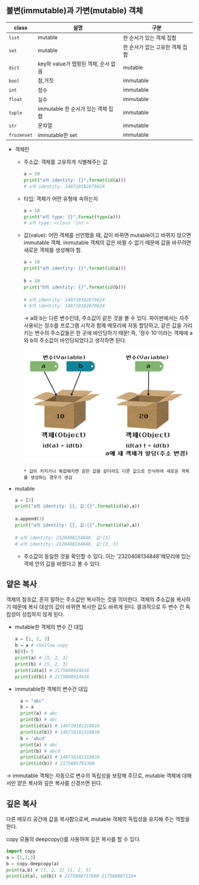 ## 불변(immutable)과 가변(mutable) 객체


class |	설명	|구분
------|---------|-----
`list`	|mutable| 한 순서가 있는 객체 집합	|mutable
`set`|	mutable| 한 순서가 없는 고유한 객체 집합	|mutable
`dict`	|key와 value가 맵핑된 객체, 순서 없음|	mutable
`bool`|	참,거짓	|immutable
`int`	|정수	|immutable
`float`|	실수	|immutable
`tuple`|	immutable 한 순서가 있는 객체 집합|	immutable
`str`	|문자열	|immutable
`frozenset`|	immutable한 set|	immutable

* 객체란
  * 주소값: 객체를 고유하게 식별해주는 값
    ```python
    a = 10
    print("a의 identity: {}".format(id(a)))
    # a의 identity: 140710182679624

  * 타입: 객체가 어떤 유형에 속하는지
    ```python
    a = 10
    print("a의 type: {}".format(type(a)))
    # a의 type: <class 'int'>
    ```
  * 값(value): 어떤 객체를 선언했을 때, 값이 바뀌면 mutable이고 바뀌지 않으면 immutable 객체. immutable 객체의 값은 바뀔 수 없기 때문에 값을 바꾸려면 새로운 객체를 생성해야 함.
    ```python
    a = 10
    print("a의 identity: {}".format(id(a)))

    b = 10
    print("b의 identity: {}".format(id(b)))

    # a의 identity: 140710182679624
    # b의 identity: 140710182679624
    ```
    &rightarrow; a와 b는 다른 변수인데, 주소값이 같은 것을 볼 수 있다. 파이썬에서는 자주 사용되는 정수를 프로그램 시작과 함께 메모리에 자동 할당하고, 같은 값을 가리키는 변수의 주소값들은 한 곳에 바인딩하기 때문! 즉, '정수 10'이라는 객체에 a와 b의 주소값이 바인딩되었다고 생각하면 된다.

    ![alt text](image-1.png)

        * 값이 커지거나 복잡해지면 같은 값을 같더라도 다른 값으로 인식하여 새로운 객체를 생성하는 경우가 생김

* mutable
    ```python
    a = [2]
    print("a의 identity: {}, 값:{}".format(id(a),a))

    a.append(3)
    print("a의 identity: {}, 값:{}".format(id(a),a))

    # a의 identity: 2320408134848, 값:[2]
    # a의 identity: 2320408134848, 값:[2, 3]
    ```
   * 주소값이 동일한 것을 확인할 수 있다. 이는 '2320408134848'메모리에 있는 객체 안의 값을 바꿨다고 볼 수 있다.

## 얕은 복사
객체의 참조값, 흔히 말하는 주소값만 복사하는 것을 의미한다. 객체의 주소값을 복사하기 때문에 복사 대상의 값이 바뀌면 복사한 값도 바뀌게 된다. 결과적으로 두 변수 간 독립성이 성립하지 않게 된다. 

* mutable한 객체의 변수 간 대입
    ```python
    a = [1, 2, 3]
    b = a # shallow copy
    b[0]= 5
    print(a) # [5, 2, 3]
    print(b) # [5, 2, 3]
    print(id(a)) # 2175808924416
    print(id(b)) # 2175808924416
    ```
* immutable한 객체의 변수간 대입
  ```python
    a = "abc"
    b = a
    print(a) # abc
    print(b) # abc
    print(id(a)) # 140710181310816
    print(id(b)) # 140710181310816
    b = 'abcd'
    print(a) # abc
    print(b) # abcd
    print(id(a)) # 140710181310816
    print(id(b)) # 2175805781360
    ```
&rightarrow; immutable 객체는 자동으로 변수의 독립성을 보장해 주므로, mutable 객체에 대해서만 얕은 복사와 깊은 복사를 신경쓰면 된다.

## 깊은 복사
다른 메모리 공간에 값을 복사함으로써, mutable 객체의 독립성을 유지해 주는 역할을 한다.

copy 모듈의 deepcopy()를 사용하여 깊은 복사를 할 수 있다.

```python
import copy
a = [1,2,3]
b = copy.deepcopy(a)
print(a,b) # [1, 2, 3] [1, 2, 3]
print(id(a), id(b)) # 2175808717888 2175808871104
```

